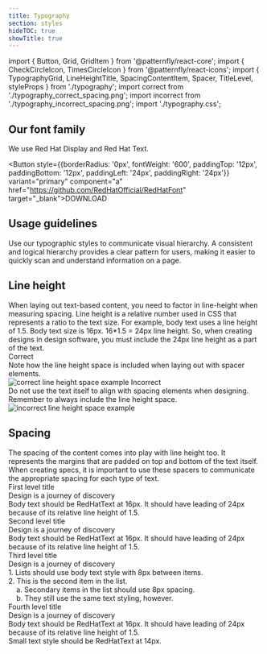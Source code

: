 ```yaml
---
title: Typography
section: styles
hideTOC: true
showTitle: true
---
```


import { Button, Grid, GridItem } from '@patternfly/react-core';
import { CheckCircleIcon, TimesCircleIcon } from '@patternfly/react-icons';
import { TypographyGrid, LineHeightTitle, SpacingContentItem, Spacer, TitleLevel, styleProps } from './typography';
import correct from './typography_correct_spacing.png';
import incorrect from './typography_incorrect_spacing.png';
import './typography.css';

## Our font family
We use Red Hat Display and Red Hat Text.

<Button style={{borderRadius: '0px', fontWeight: '600', paddingTop: '12px', paddingBottom: '12px', paddingLeft: '24px', paddingRight: '24px'}} variant="primary" component="a" href="https://github.com/RedHatOfficial/RedHatFont" target="_blank">DOWNLOAD</Button>

## Usage guidelines
Use our typographic styles to communicate visual hierarchy. A consistent and logical hierarchy provides a clear pattern for users, making it easier to quickly scan and understand information on a page.

<TitleLevel
  asGrid
  title="First level title*"
  note="*Not to be used in content block (Landing pages, login, etc.)"
  styleProps={styleProps.first} />
<TitleLevel asGrid title="Second level title" styleProps={styleProps.second} />
<TitleLevel asGrid title="Third level title" styleProps={styleProps.third} />
<TitleLevel asGrid title="Fourth level title" styleProps = {styleProps.fourth} />
<TitleLevel
  asGrid
  title="Body*"
  note="*Some components use RedHatText at 700 font weight, which is RedHatText Medium (e.g. alerts, navigation)"
  styleProps = {styleProps.body} />
<TitleLevel asGrid title="Small text" styleProps = {styleProps.small} />
<TitleLevel 
  asGrid 
  title="Tiny text*"
  note="*Not to be used in content block (Only used with data visualizations when 14px is not small enough.)"
  styleProps = {styleProps.tiny} />

## Line height
<div style={{marginBottom: '32px'}}>When laying out text-based content, you need to factor in line-height when measuring spacing. Line height is a relative number used in CSS that represents a ratio to the text size. For example, body text uses a line height of 1.5. Body text size is 16px. 16*1.5 = 24px line height. So, when creating designs in design software, you must include the 24px line height as a part of the text.</div>

<Grid>
  <GridItem span={12}>
    <LineHeightTitle>
      <CheckCircleIcon color="#52A549" />
      <span style={{color: '#151515', marginLeft: '8px'}}>Correct</span>
    </LineHeightTitle>
    <div>Note how the line height space is included when laying out with spacer elements.</div>
    <img alt="correct line height space example" style={{maxHeight: '158px', padding: '16px'}} src={correct} />
  </GridItem>
  <GridItem span={12}>
    <LineHeightTitle>
      <TimesCircleIcon color="#CC0000" />
      <span style={{color: '#151515', marginLeft: '8px'}}>Incorrect</span>
    </LineHeightTitle>
    <div>Do not use the text itself to align with spacing elements when designing. Remember to always include the line height space.</div>
    <img alt="incorrect line height space example" style={{maxHeight: '124px', padding: '16px'}} src={incorrect} />
  </GridItem>
</Grid>

## Spacing
<div style={{marginBottom: '32px'}}>The spacing of the content comes into play with line height too. It represents the margins that are padded on top and bottom of the text itself. When creating specs, it is important to use these spacers to communicate the appropriate spacing for each type of text.</div>

<div style={{display: 'flex', marginBottom: '32px'}}>
  <Spacer size="8" color="8" description="8px" />
  <Spacer size="16" color="16" description="16px" />
  <Spacer size="24" color="24" description="24px" />
  <Spacer size="24" description="Line Height" showBorder />
</div>

<Grid>
  <GridItem span={12}>
    <div className="spacingItemStyle">
      <div className="spacingTitleStyle">First level title</div>  
    </div>
    <Spacer size="8" color="8"/>
    <div className="spacingItemStyle">
      <TitleLevel styleProps={styleProps.first}>Design is a journey of discovery</TitleLevel>
    </div>
    <Spacer size="16" color="16" />
    <div className="spacingItemStyle">
      <TitleLevel styleProps={styleProps.body}>Body text should be RedHatText at 16px. It should have leading of 24px because of its relative line height of 1.5.</TitleLevel>
    </div>
    <Spacer size="24" color="24" />
    <div className="spacingItemStyle">
      <div className="spacingTitleStyle">Second level title</div>
    </div>
    <Spacer size="8" color="8"/>
    <div className="spacingItemStyle">
      <TitleLevel styleProps={styleProps.second}>Design is a journey of discovery</TitleLevel>
    </div>
    <Spacer size="16" color="16" />
    <div className="spacingItemStyle">
      <TitleLevel styleProps={styleProps.body}>Body text should be RedHatText at 16px. It should have leading of 24px because of its relative line height of 1.5.</TitleLevel>
    </div>
    <Spacer size="24" color="24" />
    <div className="spacingItemStyle">
      <div className="spacingTitleStyle">Third level title</div>
    </div>
    <Spacer size="8" color="8"/>
    <div className="spacingItemStyle">
      <TitleLevel styleProps={styleProps.third}>Design is a journey of discovery</TitleLevel>
    </div>
    <Spacer size="16" color="16" />
    <div className="spacingItemStyle">
      <TitleLevel styleProps={styleProps.body}>1. Lists should use body text style with 8px between items.</TitleLevel>
    </div>
    <Spacer size="8" color="8" />
    <div className="spacingItemStyle">
      <TitleLevel styleProps={styleProps.body}>2. This is the second item in the list.</TitleLevel>
    </div>
    <Spacer size="8" color="8" />
    <div className="spacingItemStyle">
      <TitleLevel styleProps={styleProps.body}>&nbsp;&nbsp;&nbsp;&nbsp;a. Secondary items in the list should use 8px spacing.</TitleLevel>
    </div>
    <Spacer size="8" color="8" />
    <div className="spacingItemStyle">
      <TitleLevel styleProps={styleProps.body}>&nbsp;&nbsp;&nbsp;&nbsp;b. They still use the same text styling, however.</TitleLevel>
    </div>
    <Spacer size="24" color="24" />
    <div className="spacingItemStyle">
      <div className="spacingTitleStyle">Fourth level title</div>
    </div>
    <Spacer size="8" color="8" />
    <div className="spacingItemStyle">
      <TitleLevel styleProps={styleProps.fourth}>Design is a journey of discovery</TitleLevel>
    </div>
    <Spacer size="16" color="16" />
    <div className="spacingItemStyle">
      <TitleLevel styleProps={styleProps.body}>Body text should be RedHatText at 16px. It should have leading of 24px because of its relative line height of 1.5.</TitleLevel>
    </div>
    <Spacer size="24" color="24" />
    <div className="spacingItemStyle">
      <TitleLevel styleProps={styleProps.small}>Small text style should be RedHatText at 14px.</TitleLevel>
    </div>
  </GridItem>
</Grid>
